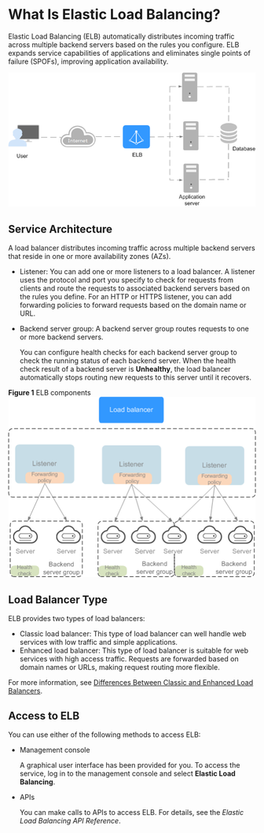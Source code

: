 # What Is Elastic Load Balancing?<a name="EN-US_TOPIC_0092382523"></a>

Elastic Load Balancing \(ELB\) automatically distributes incoming traffic across multiple backend servers based on the rules you configure. ELB expands service capabilities of applications and eliminates single points of failure \(SPOFs\), improving application availability.

![](figures/en-us_image_0198606126.png)

## Service Architecture<a name="section031725010213"></a>

A load balancer distributes incoming traffic across multiple backend servers that reside in one or more availability zones \(AZs\).

-   Listener: You can add one or more listeners to a load balancer. A listener uses the protocol and port you specify to check for requests from clients and route the requests to associated backend servers based on the rules you define. For an HTTP or HTTPS listener, you can add forwarding policies to forward requests based on the domain name or URL.
-   Backend server group: A backend server group routes requests to one or more backend servers.

    You can configure health checks for each backend server group to check the running status of each backend server. When the health check result of a backend server is  **Unhealthy**, the load balancer automatically stops routing new requests to this server until it recovers.


**Figure  1**  ELB components<a name="fig1466064812255"></a>  
![](figures/elb-components.png "elb-components")

## Load Balancer Type<a name="section207361012122212"></a>

ELB provides two types of load balancers:

-   Classic load balancer: This type of load balancer can well handle web services with low traffic and simple applications.
-   Enhanced load balancer: This type of load balancer is suitable for web services with high access traffic. Requests are forwarded based on domain names or URLs, making request routing more flexible.

For more information, see  [Differences Between Classic and Enhanced Load Balancers](differences-between-classic-and-enhanced-load-balancers.md).

## Access to ELB<a name="section17818164132517"></a>

You can use either of the following methods to access ELB:

-   Management console

    A graphical user interface has been provided for you. To access the service, log in to the management console and select  **Elastic Load Balancing**.


-   APIs

    You can make calls to APIs to access ELB. For details, see the  _Elastic Load Balancing API Reference_.


